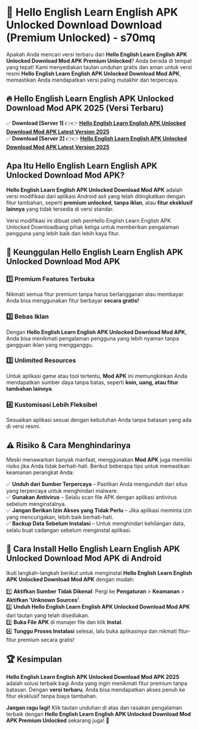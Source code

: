 # 🎯 Hello English Learn English APK Unlocked Download  Download (Premium Unlocked) -  s70mq

Apakah Anda mencari versi terbaru dari **Hello English Learn English APK Unlocked Download Mod APK Premium Unlocked**? Anda berada di tempat yang tepat! Kami menyediakan tautan unduhan gratis dan aman untuk versi resmi **Hello English Learn English APK Unlocked Download Mod APK**, memastikan Anda mendapatkan versi paling mutakhir dan terpercaya.

## 🔥 Hello English Learn English APK Unlocked Download Mod APK 2025 (Versi Terbaru)

✅ **Download [Server 1]** 👉👉 [**Hello English Learn English APK Unlocked Download Mod APK Latest Version 2025**](https://momento.my/?title=Hello_English_Learn_English_APK_Unlocked_Download)  
✅ **Download [Server 2]** 👉👉 [**Hello English Learn English APK Unlocked Download Mod APK Latest Version 2025**](https://momento.my/?title=Hello_English_Learn_English_APK_Unlocked_Download)  

## Apa Itu Hello English Learn English APK Unlocked Download Mod APK?

**Hello English Learn English APK Unlocked Download Mod APK** adalah versi modifikasi dari aplikasi Android asli yang telah ditingkatkan dengan fitur tambahan, seperti **premium unlocked**, **tanpa iklan**, atau **fitur eksklusif lainnya** yang tidak tersedia di versi standar.

Versi modifikasi ini dibuat oleh penHello English Learn English APK Unlocked Downloadbang pihak ketiga untuk memberikan pengalaman pengguna yang lebih baik dan lebih kaya fitur.

## 🎯 Keunggulan Hello English Learn English APK Unlocked Download Mod APK

### 1️⃣ Premium Features Terbuka
Nikmati semua fitur premium tanpa harus berlangganan atau membayar. Anda bisa menggunakan fitur berbayar **secara gratis!**

### 2️⃣ Bebas Iklan
Dengan **Hello English Learn English APK Unlocked Download Mod APK**, Anda bisa menikmati pengalaman pengguna yang lebih nyaman tanpa gangguan iklan yang mengganggu.

### 3️⃣ Unlimited Resources
Untuk aplikasi game atau tool tertentu, **Mod APK** ini memungkinkan Anda mendapatkan sumber daya tanpa batas, seperti **koin, uang, atau fitur tambahan lainnya**.

### 4️⃣ Kustomisasi Lebih Fleksibel
Sesuaikan aplikasi sesuai dengan kebutuhan Anda tanpa batasan yang ada di versi resmi.

## ⚠️ Risiko & Cara Menghindarinya

Meski menawarkan banyak manfaat, menggunakan **Mod APK** juga memiliki risiko jika Anda tidak berhati-hati. Berikut beberapa tips untuk memastikan keamanan perangkat Anda:

✅ **Unduh dari Sumber Terpercaya** – Pastikan Anda mengunduh dari situs yang terpercaya untuk menghindari malware.  
✅ **Gunakan Antivirus** – Selalu scan file APK dengan aplikasi antivirus sebelum menginstalnya.  
✅ **Jangan Berikan Izin Akses yang Tidak Perlu** – Jika aplikasi meminta izin yang mencurigakan, lebih baik berhati-hati.  
✅ **Backup Data Sebelum Instalasi** – Untuk menghindari kehilangan data, selalu buat cadangan sebelum menginstal aplikasi.

## 📌 Cara Install Hello English Learn English APK Unlocked Download Mod APK di Android

Ikuti langkah-langkah berikut untuk menginstal **Hello English Learn English APK Unlocked Download Mod APK** dengan mudah:

1️⃣ **Aktifkan Sumber Tidak Dikenal**: Pergi ke **Pengaturan** > **Keamanan** > **Aktifkan 'Unknown Sources'**.  
2️⃣ **Unduh Hello English Learn English APK Unlocked Download Mod APK** dari tautan yang telah disediakan.  
3️⃣ **Buka File APK** di manajer file dan klik **Instal**.  
4️⃣ **Tunggu Proses Instalasi** selesai, lalu buka aplikasinya dan nikmati fitur-fitur premium secara gratis!

## 🏆 Kesimpulan

**Hello English Learn English APK Unlocked Download Mod APK 2025** adalah solusi terbaik bagi Anda yang ingin menikmati fitur premium tanpa batasan. Dengan **versi terbaru**, Anda bisa mendapatkan akses penuh ke fitur eksklusif tanpa biaya tambahan.

**Jangan ragu lagi!** Klik tautan unduhan di atas dan rasakan pengalaman terbaik dengan **Hello English Learn English APK Unlocked Download Mod APK Premium Unlocked** sekarang juga! 🚀
